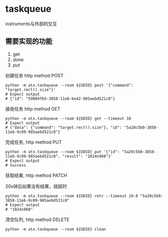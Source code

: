 # taskqueue
instruments与外部的交互

## 需要实现的功能
1. get
2. done
3. put

创建任务 http method POST

```
python -m atx.taskqueue --room ${UDID} post '{"command": "target.rect().size"}'
# Expect output
# {"id": "59004fb5-3858-11e6-be42-985aebd521c0"}
```

接收任务 http method GET

```
python -m atx.taskqueue --room ${UDID} get --timeout 10
# Expect output
# {"data": {"command": "target.rect().size"}, "id": "5a20c5b0-3858-11e6-9c09-985aebd521c0"}
```

完成任务, http method PUT

```
python -m atx.taskqueue --room ${UDID} put '{"id": "5a20c5b0-3858-11e6-9c09-985aebd521c0", "result": "1024x968"}'
# Expect output
# Success
```

获取结果, http method PATCH

20s钟后如果没有结果，就超时

```
python -m atx.taskqueue --room ${UDID} retr --timeout 10.0 "5a20c5b0-3858-11e6-9c09-985aebd521c0"
# Expect output
# "1024x968"
```


清空队列, http method DELETE

```
python -m atx.taskqueue --room ${UDID} clean
```